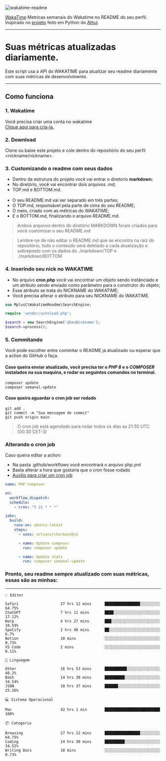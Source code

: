 ![wakatime-readme](https://socialify.git.ci/bymatheus/wakatime-readme/image?description=1&descriptionEditable=M%C3%A9tricas%20semanais%20do%20Wakatime%20no%20seu%20README%20de%20perfil.&font=KoHo&forks=1&language=1&owner=1&pattern=Signal&stargazers=1&theme=Dark)

[WakaTime](https://wakatime.com) Metricas semanais do Wakatime no README do seu perfil. <br>
Inspirado no [projeto](https://github.com/athul/waka-readme) feito em Python do [Athul](https://github.com/athul).
___

# Suas métricas atualizadas diariamente.
Este script usa a API do WAKATIME para atualizar seu readme diariamente com suas métricas de desenvolvimento.

___

## Como funciona

### 1. Wakatime
Você precisa criar uma conta no wakatime <br>
[Clique aqui para cria-la.](https://wakatime.com) 

### 2. Download
Clone ou baixe este projeto e cole dentro do repositório do seu perfil <nickname/nickname>.

### 3. Customizando o readme com seus dados
- Dentro da estrutura do projeto você vai entrar o diretorio **markdown**;  
- No diretório, você vai encontrar dois arquivos *.md*;
- TOP.md e BOTTOM.md.
<br><br>
- O seu README.md vai ser separado em três partes; 
- O TOP.md, responsável pela parte de cima do seu README;
- O meio, criado com as métricas do WAKATIME;
- E o BOTTOM.md, finalizando o arquivo README.md.<br>

> Ambos arquivos dentro do diretório MARKDOWN foram criados para você customizar o seu README.md

> Lembre-se de não editar o README.md que se encontra na raiz do repositório, todo o conteúdo será deletado a cada atualização e sobreposto com os dados do ./markdown/TOP e ./markdown/BOTTOM

### 4. Inserindo seu nick no WAKATIME
- No arquivo **cron.php** você vai encontrar um objeto sendo instânciado e um atributo sendo enviado como parâmetro para o construtor do objeto;
- Esse atributo se trata do NICKNAME do WAKATIME;
- Você precisa alterar o atributo para seu NICKNAME do WAKATIME.

```php
use MplusC\WakatimeReadme\SearchEngine;

require 'vendor/autoload.php';

$search = new SearchEngine('@SeuNickname');
$search->process();
```

### 5. Commitando
Você pode escolher entre commitar o README já atualizado ou esperar que a action do GitHub o faça. <br>

#### Caso queira enviar atualizado, você precisa ter o *PHP 8* e o *COMPOSER* instalados na sua maquina, e rodar os seguintes comandos no terminal.
```composer
composer update
composer semanal-update 
```

#### Caso queira aguardar o cron job ser rodado 
```git 
git add .
git commit -m "Sua mensagem de commit"
git push origin main
```

>O cron job está agendado para rodar todos os dias as 21:30 UTC (00:30 CET-3) 

### Alterando o cron job
Caso queira editar a action:

- Na pasta .github/workflows você encontrará o arquivo php.yml
- Basta alterar a hora que gostaria que o cron fosse rodado
- [Auxilio para criar um cron job](https://crontab.guru)

```yml
name: PHP Composer

on:
  workflow_dispatch:
  schedule:
    - cron: "5 21 * * *"

jobs:
  build:
    runs-on: ubuntu-latest
    steps:
      - uses: actions/checkout@v2

      - name: Update composer
        run: composer update

      - name: Update stats
        run: composer semanal-update
```

### Pronto, seu readme sempre atualizado com suas métricas, essas são as minhas:

___
```text
💡 Editor

Safari                   27 hrs 12 mins      ████████████████░░░░░░░░░     64.75%
ChatGPT                  7 hrs 11 mins       ████░░░░░░░░░░░░░░░░░░░░░     17.12%
Warp                     4 hrs 27 mins       ███░░░░░░░░░░░░░░░░░░░░░░     10.59%
Spotify                  2 hrs 48 mins       ██░░░░░░░░░░░░░░░░░░░░░░░       6.7%
Notion                   18 mins             ░░░░░░░░░░░░░░░░░░░░░░░░░      0.73%
VS Code                  2 mins              ░░░░░░░░░░░░░░░░░░░░░░░░░      0.11%
```
```text
💬 Linguagem

Other                    16 hrs 53 mins      ██████████░░░░░░░░░░░░░░░      40.2%
Bash                     14 hrs 30 mins      █████████░░░░░░░░░░░░░░░░     34.54%
JSON                     10 hrs 37 mins      ██████░░░░░░░░░░░░░░░░░░░     25.26%
```
```text
💻 Sistema Operacional

Mac                      42 hrs 1 min        █████████████████████████       100%
```
```text
📦 Categoria

Browsing                 27 hrs 12 mins      ████████████████░░░░░░░░░     64.75%
Coding                   14 hrs 30 mins      █████████░░░░░░░░░░░░░░░░     34.52%
Writing Docs             18 mins             ░░░░░░░░░░░░░░░░░░░░░░░░░      0.73%
```
